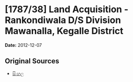 # [1787/38] Land Acquisition - Rankondiwala D/S Division Mawanalla, Kegalle District

**Date:** 2012-12-07

## Original Sources

- [සිංහල](https://documents.gov.lk/view/extra-gazettes/2012/12/1787-38_S.pdf)
